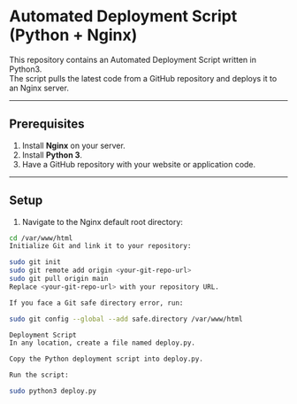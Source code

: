 # Automated Deployment Script (Python + Nginx)

This repository contains an Automated Deployment Script written in Python3.  
The script pulls the latest code from a GitHub repository and deploys it to an Nginx server.

---

## Prerequisites
1. Install **Nginx** on your server.
2. Install **Python 3**.
3. Have a GitHub repository with your website or application code.

---

## Setup

1. Navigate to the Nginx default root directory:

```bash
cd /var/www/html
Initialize Git and link it to your repository:

sudo git init
sudo git remote add origin <your-git-repo-url>
sudo git pull origin main
Replace <your-git-repo-url> with your repository URL.

If you face a Git safe directory error, run:

sudo git config --global --add safe.directory /var/www/html

Deployment Script
In any location, create a file named deploy.py.

Copy the Python deployment script into deploy.py.

Run the script:

sudo python3 deploy.py
